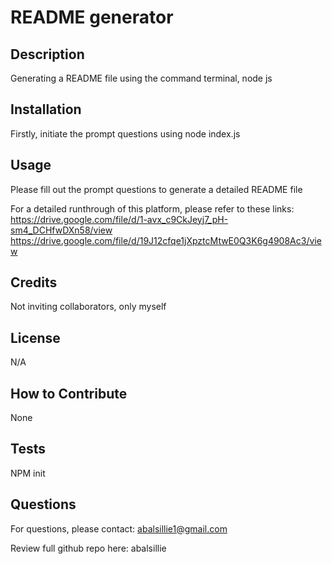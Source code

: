 # README generator
  ## Description
  Generating a README file using the command terminal, node js
  ## Installation
  Firstly, initiate the prompt questions using node index.js
  ## Usage
  Please fill out the prompt questions to generate a detailed README file

  For a detailed runthrough of this platform, please refer to these links:
  https://drive.google.com/file/d/1-avx_c9CkJeyj7_pH-sm4_DCHfwDXn58/view
  https://drive.google.com/file/d/19J12cfqe1jXpztcMtwE0Q3K6g4908Ac3/view
  ## Credits
  Not inviting collaborators, only myself
  ## License
  N/A
  ## How to Contribute
  None
  ## Tests
  NPM init
  ## Questions
  For questions, please contact: abalsillie1@gmail.com

  Review full github repo here: abalsillie
